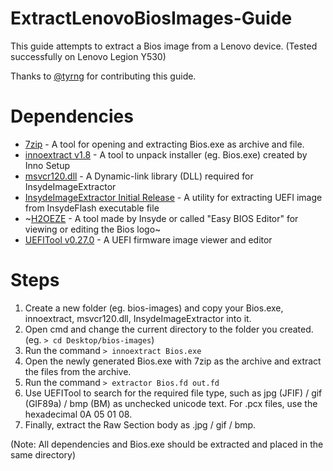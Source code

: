 # ExtractLenovoBiosImages-Guide

This guide attempts to extract a Bios image from a Lenovo device. (Tested successfully on Lenovo Legion Y530)

Thanks to [@tyrng](https://github.com/tyrng) for contributing this guide.

# Dependencies

- [7zip](https://www.7-zip.org/) - A tool for opening and extracting Bios.exe as archive and file.
- [innoextract v1.8](https://github.com/dscharrer/innoextract/releases) - A tool to unpack installer (eg. Bios.exe) created by Inno Setup
- [msvcr120.dll](https://www.dll-files.com/msvcr120.dll.html) - A Dynamic-link library (DLL) required for InsydeImageExtractor
- [InsydeImageExtractor Initial Release](https://github.com/LongSoft/InsydeImageExtractor/releases) - A utility for extracting UEFI image from InsydeFlash executable file
- ~[H2OEZE](https://www.win-raid.com/t4639f16-TOOL-H-EZE-Insyde-quot-Easy-BIOS-Editor-quot.html) - A tool made by Insyde or called "Easy BIOS Editor" for viewing or editing the Bios logo~
- [UEFITool v0.27.0](https://github.com/LongSoft/UEFITool/releases) - A UEFI firmware image viewer and editor

# Steps

1. Create a new folder (eg. bios-images) and copy your Bios.exe, innoextract, msvcr120.dll, InsydeImageExtractor into it.
2. Open cmd and change the current directory to the folder you created. (eg. `> cd Desktop/bios-images`)
3. Run the command `> innoextract Bios.exe`
4. Open the newly generated Bios.exe with 7zip as the archive and extract the files from the archive.
5. Run the command `> extractor Bios.fd out.fd`
6. Use UEFITool to search for the required file type, such as jpg (JFIF) / gif (GIF89a) / bmp (BM) as unchecked unicode text. For .pcx files, use the hexadecimal 0A 05 01 08.
7. Finally, extract the Raw Section body as <filename> .jpg / gif / bmp.

(Note: All dependencies and Bios.exe should be extracted and placed in the same directory)


